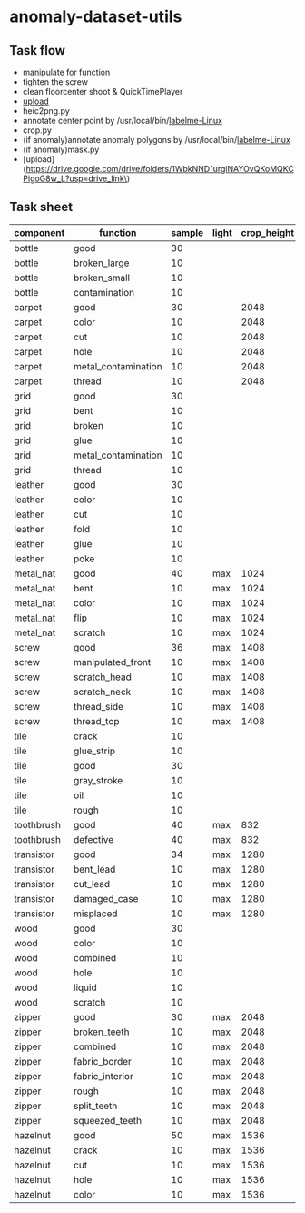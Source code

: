 # anomaly-dataset-utils

## Task flow

- manipulate for function
- tighten the screw
- clean floorcenter shoot & QuickTimePlayer
- [upload](https://drive.google.com/drive/folders/1S6LWKWM84hgxveAl0s9vu40XjiaGp-Vv?usp=drive_link)
- heic2png.py
- annotate center point by
  /usr/local/bin/[labelme-Linux](https://github.com/wkentaro/labelme/releases/download/v5.2.1/labelme-Linux)
- crop.py
- (if anomaly)annotate anomaly polygons by
  /usr/local/bin/[labelme-Linux](https://github.com/wkentaro/labelme/releases/download/v5.2.1/labelme-Linux)
- (if anomaly)mask.py
- [upload](https://drive.google.com/drive/folders/1WbkNND1urgiNAYOvQKoMQKCPigoG8w_L?usp=drive_link\)

## Task sheet

| component  | function            | sample | light | crop_height | crop_width | complete |
|------------|---------------------|--------|-------|------------|------------|----------|
| bottle     | good                | 30     |       |            |            |          |
| bottle     | broken_large        | 10     |       |            |            |          |
| bottle     | broken_small        | 10     |       |            |            |          |
| bottle     | contamination       | 10     |       |            |            |          |
| carpet     | good                | 30     |       | 2048       | 2048　      | x        |
| carpet     | color               | 10     |       | 2048       | 2048       |          |
| carpet     | cut                 | 10     |       | 2048       | 2048       |          |
| carpet     | hole                | 10     |       | 2048    　  | 2048       |          |
| carpet     | metal_contamination | 10     |       | 2048       | 2048　      |          |
| carpet     | thread              | 10     |       | 2048       | 2048       |          |
| grid       | good                | 30     |       |            |            |          |
| grid       | bent                | 10     |       |            |            |          |
| grid       | broken              | 10     |       |            |            |          |
| grid       | glue                | 10     |       |            |            |          |
| grid       | metal_contamination | 10     |       |            |            |          |
| grid       | thread              | 10     |       |            |            |          |
| leather    | good                | 30     |       |            |            |          |
| leather    | color               | 10     |       |            |            |          |
| leather    | cut                 | 10     |       |            |            |          |
| leather    | fold                | 10     |       |            |            |          |
| leather    | glue                | 10     |       |            |            |          |
| leather    | poke                | 10     |       |            |            |          |
| metal_nat  | good                | 40     | max   | 1024       | 1024       | x        |
| metal_nat  | bent                | 10     | max   | 1024       | 1024       | x        |
| metal_nat  | color               | 10     | max   | 1024       | 1024       | x        |
| metal_nat  | flip                | 10     | max   | 1024       | 1024       | x        |
| metal_nat  | scratch             | 10     | max   | 1024       | 1024       | x        |
| screw      | good                | 36     | max   | 1408       | 1408       | x        |
| screw      | manipulated_front   | 10     | max   | 1408       | 1408       | x        |
| screw      | scratch_head        | 10     | max   | 1408       | 1408       | x        |
| screw      | scratch_neck        | 10     | max   | 1408       | 1408       | x        |
| screw      | thread_side         | 10     | max   | 1408       | 1408       | x        |
| screw      | thread_top          | 10     | max   | 1408       | 1408       | ~        |
| tile       | crack               | 10     |       |            |            |          |
| tile       | glue_strip          | 10     |       |            |            |          |
| tile       | good                | 30     |       |            |            |          |
| tile       | gray_stroke         | 10     |       |            |            |          |
| tile       | oil                 | 10     |       |            |            |          |
| tile       | rough               | 10     |       |            |            |          |
| toothbrush | good                | 40     | max   | 832        | 576        | x        |
| toothbrush | defective           | 40     | max   | 832        | 576        | x        |
| transistor | good                | 34     | max   | 1280       | 1280       | x        |
| transistor | bent_lead           | 10     | max   | 1280       | 1280       | x        |
| transistor | cut_lead            | 10     | max   | 1280       | 1280       | x        |
| transistor | damaged_case        | 10     | max   | 1280       | 1280       | x        |
| transistor | misplaced           | 10     | max   | 1280       | 1280       | ~        |
| wood       | good                | 30     |       |            |            |          |
| wood       | color               | 10     |       |            |            |          |
| wood       | combined            | 10     |       |            |            |          |
| wood       | hole                | 10     |       |            |            |          |
| wood       | liquid              | 10     |       |            |            |          |
| wood       | scratch             | 10     |       |            |            |          |
| zipper     | good                | 30     | max   | 2048       | 1536       | x        |
| zipper     | broken_teeth        | 10     | max   | 2048       | 1536       | x        |
| zipper     | combined            | 10     | max   | 2048       | 1536       | ~　       |
| zipper     | fabric_border       | 10     | max   | 2048       | 1536       | ~　       |
| zipper     | fabric_interior     | 10     | max   | 2048       | 1536       | x        |
| zipper     | rough               | 10     | max   | 2048       | 1536       | ~　       |
| zipper     | split_teeth         | 10     | max   | 2048       | 1536       | x        |
| zipper     | squeezed_teeth      | 10     | max   | 2048       | 1536       | ~        |
| hazelnut   | good                | 50     | max   | 1536       | 1536       | x        |
| hazelnut   | crack               | 10     | max   | 1536       | 1536       | x        |
| hazelnut   | cut                 | 10     | max   | 1536       | 1536       | x        |
| hazelnut   | hole                | 10     | max   | 1536       | 1536       | x        |
| hazelnut   | color               | 10     | max   | 1536       | 1536       | x        |
